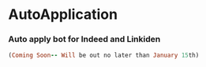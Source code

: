 # AutoApplication

### Auto apply bot for Indeed and Linkiden

 
 ```ruby
(Coming Soon-- Will be out no later than January 15th)
```

